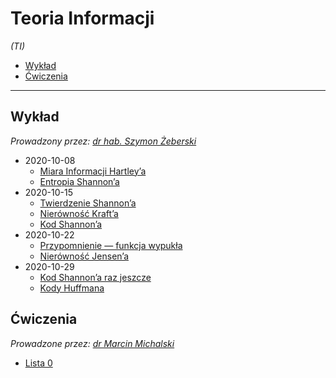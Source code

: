 # Teoria Informacji

*(TI)*

- [Wykład](#wykład)
- [Ćwiczenia](#ćwiczenia)

---

## Wykład

*Prowadzony przez: [dr hab. Szymon Żeberski](https://cs.pwr.edu.pl/zeberski/)*

- 2020-10-08
    - [Miara Informacji Hartley’a](wyk/2020-10-08/miara-informacji-hartleya.md)
    - [Entropia Shannon’a](wyk/2020-10-08/entropia-shannona.md)
- 2020-10-15
    - [Twierdzenie Shannon’a](wyk/2020-10-15/twierdzenie-shannona.md)
    - [Nierówność Kraft’a](wyk/2020-10-15/nierówność-krafta.md)
    - [Kod Shannon’a](wyk/2020-10-15/kod-shannona.md)
- 2020-10-22
    - [Przypomnienie — funkcja wypukła](wyk/2020-10-22/przypomnienie-funkcja-wypukła.md)
    - [Nierówność Jensen’a](wyk/2020-10-22/nierówność-jensena.md)
- 2020-10-29
    - [Kod Shannon’a raz jeszcze](wyk/2020-10-29/kod-shannona-raz-jeszcze.md)
    - [Kody Huffmana](wyk/2020-10-29/kody-huffmana.md)

## Ćwiczenia

*Prowadzone przez: [dr Marcin Michalski](https://cs.pwr.edu.pl/michalski/)*

- [Lista 0](cw/lista-0/lista-0.md)


